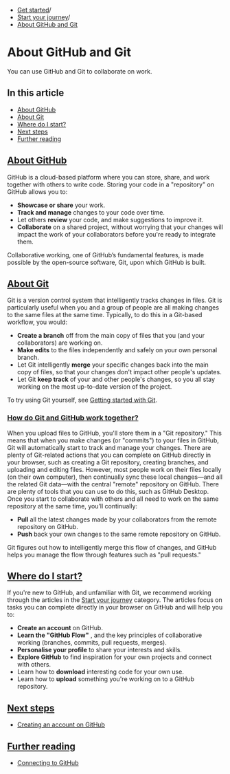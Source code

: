   * [Get started](https://docs.github.com/en/get-started "Get started")/
  * [Start your journey](https://docs.github.com/en/get-started/start-your-journey "Start your journey")/
  * [About GitHub and Git](https://docs.github.com/en/get-started/start-your-journey/about-github-and-git "About GitHub and Git")


# About GitHub and Git
You can use GitHub and Git to collaborate on work.
## In this article
  * [About GitHub](https://docs.github.com/en/get-started/start-your-journey/about-github-and-git#about-github)
  * [About Git](https://docs.github.com/en/get-started/start-your-journey/about-github-and-git#about-git)
  * [Where do I start?](https://docs.github.com/en/get-started/start-your-journey/about-github-and-git#where-do-i-start)
  * [Next steps](https://docs.github.com/en/get-started/start-your-journey/about-github-and-git#next-steps)
  * [Further reading](https://docs.github.com/en/get-started/start-your-journey/about-github-and-git#further-reading)


## [About GitHub](https://docs.github.com/en/get-started/start-your-journey/about-github-and-git#about-github)
GitHub is a cloud-based platform where you can store, share, and work together with others to write code.
Storing your code in a "repository" on GitHub allows you to:
  * **Showcase or share** your work.
  * **Track and manage** changes to your code over time.
  * Let others **review** your code, and make suggestions to improve it.
  * **Collaborate** on a shared project, without worrying that your changes will impact the work of your collaborators before you're ready to integrate them.


Collaborative working, one of GitHub’s fundamental features, is made possible by the open-source software, Git, upon which GitHub is built.
## [About Git](https://docs.github.com/en/get-started/start-your-journey/about-github-and-git#about-git)
Git is a version control system that intelligently tracks changes in files. Git is particularly useful when you and a group of people are all making changes to the same files at the same time.
Typically, to do this in a Git-based workflow, you would:
  * **Create a branch** off from the main copy of files that you (and your collaborators) are working on.
  * **Make edits** to the files independently and safely on your own personal branch.
  * Let Git intelligently **merge** your specific changes back into the main copy of files, so that your changes don't impact other people's updates.
  * Let Git **keep track** of your and other people's changes, so you all stay working on the most up-to-date version of the project.


To try using Git yourself, see [Getting started with Git](https://docs.github.com/en/get-started/learning-to-code/getting-started-with-git).
### [How do Git and GitHub work together?](https://docs.github.com/en/get-started/start-your-journey/about-github-and-git#how-do-git-and-github-work-together)
When you upload files to GitHub, you'll store them in a "Git repository." This means that when you make changes (or "commits") to your files in GitHub, Git will automatically start to track and manage your changes.
There are plenty of Git-related actions that you can complete on GitHub directly in your browser, such as creating a Git repository, creating branches, and uploading and editing files.
However, most people work on their files locally (on their own computer), then continually sync these local changes—and all the related Git data—with the central "remote" repository on GitHub. There are plenty of tools that you can use to do this, such as GitHub Desktop.
Once you start to collaborate with others and all need to work on the same repository at the same time, you’ll continually:
  * **Pull** all the latest changes made by your collaborators from the remote repository on GitHub.
  * **Push** back your own changes to the same remote repository on GitHub.


Git figures out how to intelligently merge this flow of changes, and GitHub helps you manage the flow through features such as "pull requests."
## [Where do I start?](https://docs.github.com/en/get-started/start-your-journey/about-github-and-git#where-do-i-start)
If you're new to GitHub, and unfamiliar with Git, we recommend working through the articles in the [Start your journey](https://docs.github.com/en/get-started/start-your-journey) category. The articles focus on tasks you can complete directly in your browser on GitHub and will help you to:
  * **Create an account** on GitHub.
  * **Learn the "GitHub Flow"** , and the key principles of collaborative working (branches, commits, pull requests, merges).
  * **Personalise your profile** to share your interests and skills.
  * **Explore GitHub** to find inspiration for your own projects and connect with others.
  * Learn how to **download** interesting code for your own use.
  * Learn how to **upload** something you're working on to a GitHub repository.


## [Next steps](https://docs.github.com/en/get-started/start-your-journey/about-github-and-git#next-steps)
  * [Creating an account on GitHub](https://docs.github.com/en/get-started/start-your-journey/creating-an-account-on-github)


## [Further reading](https://docs.github.com/en/get-started/start-your-journey/about-github-and-git#further-reading)
  * [Connecting to GitHub](https://docs.github.com/en/get-started/using-github/connecting-to-github)


